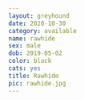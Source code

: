 ```yaml
---
layout: greyhound
date: 2020-10-30
category: available
name: rawhide
sex: male
dob: 2019-05-02
color: black
cats: yes
title: Rawhide
pic: rawhide.jpg
---
```


